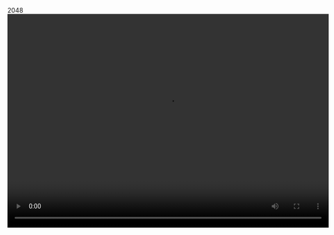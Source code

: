2048
<video width="720" height="480" controls>
  <source src="Angel Final.mp4" type="video/mp4">
  Your browser does not support the video tag.
</video>
